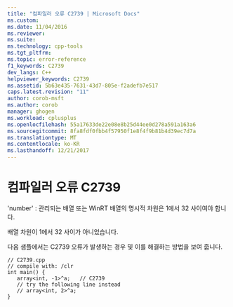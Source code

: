 ```yaml
---
title: "컴파일러 오류 C2739 | Microsoft Docs"
ms.custom: 
ms.date: 11/04/2016
ms.reviewer: 
ms.suite: 
ms.technology: cpp-tools
ms.tgt_pltfrm: 
ms.topic: error-reference
f1_keywords: C2739
dev_langs: C++
helpviewer_keywords: C2739
ms.assetid: 5b63e435-7631-43d7-805e-f2adefb7e517
caps.latest.revision: "11"
author: corob-msft
ms.author: corob
manager: ghogen
ms.workload: cplusplus
ms.openlocfilehash: 55a17633de22e08e8b25d44ee0d278a591a163a6
ms.sourcegitcommit: 8fa8fdf0fbb4f57950f1e8f4f9b81b4d39ec7d7a
ms.translationtype: MT
ms.contentlocale: ko-KR
ms.lasthandoff: 12/21/2017
---
```

# <a name="compiler-error-c2739"></a>컴파일러 오류 C2739
'number' : 관리되는 배열 또는 WinRT 배열의 명시적 차원은 1에서 32 사이여야 합니다.  
  
 배열 차원이 1에서 32 사이가 아니었습니다.  
  
 다음 샘플에서는 C2739 오류가 발생하는 경우 및 이를 해결하는 방법을 보여 줍니다.  
  
```  
// C2739.cpp  
// compile with: /clr  
int main() {  
   array<int, -1>^a;   // C2739  
   // try the following line instead  
   // array<int, 2>^a;  
}  
```